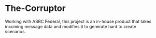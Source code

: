 # The-Corruptor
Working with ASRC Federal, this project is an in-house product that takes incoming message data and modifies it to generate hard to create scenarios. 
